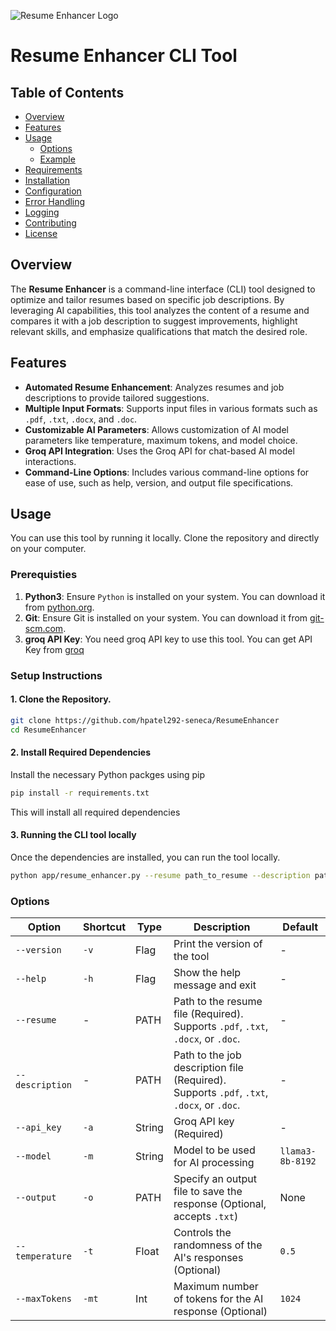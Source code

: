 ![Resume Enhancer Logo](https://github.com/hpatel292-seneca/ResumeEnhancer/blob/main/assets/logo.png)

# Resume Enhancer CLI Tool

## Table of Contents

- [Overview](#overview)
- [Features](#features)
- [Usage](#usage)
  - [Options](#options)
  - [Example](#example)
- [Requirements](#requirements)
- [Installation](#installation)
- [Configuration](#configuration)
- [Error Handling](#error-handling)
- [Logging](#logging)
- [Contributing](#contributing)
- [License](#license)

## Overview

The **Resume Enhancer** is a command-line interface (CLI) tool designed to optimize and tailor resumes based on specific job descriptions. By leveraging AI capabilities, this tool analyzes the content of a resume and compares it with a job description to suggest improvements, highlight relevant skills, and emphasize qualifications that match the desired role.

## Features

- **Automated Resume Enhancement**: Analyzes resumes and job descriptions to provide tailored suggestions.
- **Multiple Input Formats**: Supports input files in various formats such as `.pdf`, `.txt`, `.docx`, and `.doc`.
- **Customizable AI Parameters**: Allows customization of AI model parameters like temperature, maximum tokens, and model choice.
- **Groq API Integration**: Uses the Groq API for chat-based AI model interactions.
- **Command-Line Options**: Includes various command-line options for ease of use, such as help, version, and output file specifications.

## Usage

You can use this tool by running it locally. Clone the repository and directly on your computer.

### Prerequisties
1. **Python3**: Ensure `Python` is installed on your system. You can download it from [python.org](https://www.python.org/downloads/).
2. **Git**: Ensure Git is installed on your system. You can download it from [git-scm.com](https://git-scm.com/).
3. **groq API Key**: You need groq API key to use this tool. You can get API Key from [groq](https://console.groq.com/playground)

### Setup Instructions
#### 1. Clone the Repository.
```bash
git clone https://github.com/hpatel292-seneca/ResumeEnhancer
cd ResumeEnhancer
```

#### 2. Install Required Dependencies
Install the necessary Python packges using pip

```bash
pip install -r requirements.txt
```
This will install all required dependencies

#### 3. Running the CLI tool locally
Once the dependencies are installed, you can run the tool locally.

```bash
python app/resume_enhancer.py --resume path_to_resume --description path_to_description --api_key groq_api_key
```

### Options
| Option             | Shortcut   | Type   | Description                                                                 | Default                |
|--------------------|------------|--------|-----------------------------------------------------------------------------|-------------------------|
| `--version`        | `-v`       | Flag   | Print the version of the tool                                               |  -                      |
| `--help`           | `-h`       | Flag   | Show the help message and exit                                              |  -                      |
| `--resume`         |  -         | PATH   | Path to the resume file (Required). Supports `.pdf`, `.txt`, `.docx`, or `.doc`. |  -                      |
| `--description`    |  -         | PATH   | Path to the job description file (Required). Supports `.pdf`, `.txt`, `.docx`, or `.doc`. |  -                      |
| `--api_key`        | `-a`       | String | Groq API key (Required)                                                     |  -                      |
| `--model`          | `-m`       | String | Model to be used for AI processing                                          | `llama3-8b-8192`        |
| `--output`         | `-o`       | PATH   | Specify an output file to save the response (Optional, accepts `.txt`)       | None                    |
| `--temperature`    | `-t`       | Float  | Controls the randomness of the AI's responses (Optional)                    | `0.5`                   |
| `--maxTokens`      | `-mt`      | Int    | Maximum number of tokens for the AI response (Optional)                     | `1024`                  |
